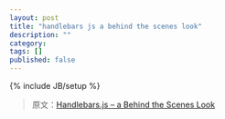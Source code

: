 ```yaml
---
layout: post
title: "handlebars js a behind the scenes look"
description: ""
category: 
tags: []
published: false
---
```

{% include JB/setup %}

> 原文：[Handlebars.js – a Behind the Scenes Look](http://net.tutsplus.com/tutorials/javascript-ajax/handlebars-js-a-behind-the-scenes-look/)